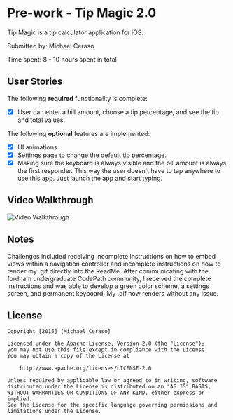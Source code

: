 # Pre-work - Tip Magic 2.0

Tip Magic is a tip calculator application for iOS.

Submitted by: Michael Ceraso

Time spent: 8 - 10 hours spent in total

## User Stories

The following **required** functionality is complete:
* [x] User can enter a bill amount, choose a tip percentage, and see the tip and total values.

The following **optional** features are implemented:
* [x] UI animations
* [x] Settings page to change the default tip percentage.
* [x] Making sure the keyboard is always visible and the bill amount is always the first responder. This way the user doesn't have to tap anywhere to use this app. Just launch the app and start typing.

## Video Walkthrough 

<img src='http://i.imgur.com/avstqtp.gif' title='Video Walkthrough' width="alt='Video Walkthough'"/> 

## Notes
Challenges included receiving incomplete instructions on how to embed views within a navigation controller and incomplete instructions on how to render my .gif directly into the ReadMe. After communicating with the fordham undergraduate CodePath community, I received the complete instructions and was able to develop a green color scheme, a settings screen, and permanent keyboard. My .gif now renders without any issue.

## License

    Copyright [2015] [Michael Ceraso]

    Licensed under the Apache License, Version 2.0 (the "License");
    you may not use this file except in compliance with the License.
    You may obtain a copy of the License at

        http://www.apache.org/licenses/LICENSE-2.0

    Unless required by applicable law or agreed to in writing, software
    distributed under the License is distributed on an "AS IS" BASIS,
    WITHOUT WARRANTIES OR CONDITIONS OF ANY KIND, either express or implied.
    See the License for the specific language governing permissions and
    limitations under the License.
